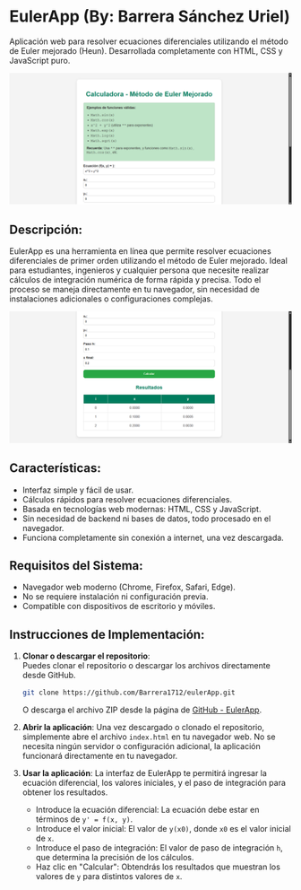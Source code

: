 # EulerApp (By: Barrera Sánchez Uriel)

Aplicación web para resolver ecuaciones diferenciales utilizando el método de Euler mejorado (Heun). Desarrollada completamente con HTML, CSS y JavaScript puro.

![Ejemplo de uso](images/ejemplo2.png)

## Descripción:

EulerApp es una herramienta en línea que permite resolver ecuaciones diferenciales de primer orden utilizando el método de Euler mejorado. Ideal para estudiantes, ingenieros y cualquier persona que necesite realizar cálculos de integración numérica de forma rápida y precisa. Todo el proceso se maneja directamente en tu navegador, sin necesidad de instalaciones adicionales o configuraciones complejas.

![Ejemplo de uso](images/ejemplo3.png)

## Características:

- Interfaz simple y fácil de usar.
- Cálculos rápidos para resolver ecuaciones diferenciales.
- Basada en tecnologías web modernas: HTML, CSS y JavaScript.
- Sin necesidad de backend ni bases de datos, todo procesado en el navegador.
- Funciona completamente sin conexión a internet, una vez descargada.

## Requisitos del Sistema:

- Navegador web moderno (Chrome, Firefox, Safari, Edge).
- No se requiere instalación ni configuración previa.
- Compatible con dispositivos de escritorio y móviles.

## Instrucciones de Implementación:

1. **Clonar o descargar el repositorio**:  
    Puedes clonar el repositorio o descargar los archivos directamente desde GitHub.

   ```bash
   git clone https://github.com/Barrera1712/eulerApp.git
   ```

   O descarga el archivo ZIP desde la página de [GitHub - EulerApp](https://github.com/Barrera1712/eulerApp).

2. **Abrir la aplicación**:
   Una vez descargado o clonado el repositorio, simplemente abre el archivo `index.html` en tu navegador web.
   No se necesita ningún servidor o configuración adicional, la aplicación funcionará directamente en tu navegador.
3. **Usar la aplicación**:
   La interfaz de EulerApp te permitirá ingresar la ecuación diferencial, los valores iniciales, y el paso de integración para obtener los resultados.
   - Introduce la ecuación diferencial: La ecuación debe estar en términos de `y' = f(x, y)`.
   - Introduce el valor inicial: El valor de `y(x0)`, donde `x0` es el valor inicial de `x`.
   - Introduce el paso de integración: El valor de paso de integración `h`, que determina la precisión de los cálculos.
   - Haz clic en "Calcular": Obtendrás los resultados que muestran los valores de `y` para distintos valores de `x`.
